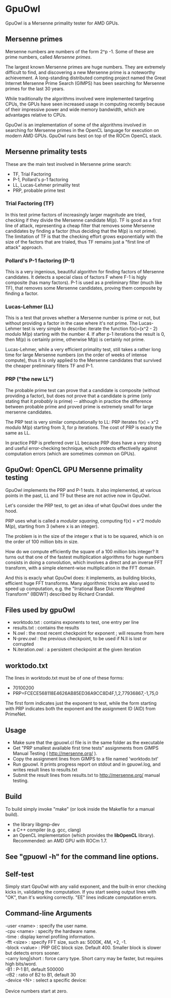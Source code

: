 # GpuOwl

GpuOwl is a Mersenne primality tester for AMD GPUs.

## Mersenne primes
Mersenne numbers are numbers of the form 2^p -1. Some of these are prime numbers, called <em>Mersenne primes</em>.

The largest known Mersenne primes are huge numbers. They are extremely difficult to find, and discovering a new Mersenne prime
is a noteworthy achievement. A long-standing distributed compting project named the Great Internet Mersenne Prime Search (GIMPS)
has been searching for Mersenne primes for the last 30 years.

While traditionally the algorithms involved were implemented targeting CPUs, the GPUs have seen increased usage in computing recently
because of their impressive power and wide memory bandwidth, which are advantages relative to CPUs.

GpuOwl is an implementation of some of the algorithms involved in searching for Mersenne primes in the OpenCL language for execution
on modern AMD GPUs. GpuOwl runs best on top of the ROCm OpenCL stack.

## Mersenne primality tests
These are the main test involved in Mersenne prime search:
* TF, Trial Factoring
* P-1, Pollard's p-1 factoring
* LL, Lucas-Lehmer primality test
* PRP, probable prime test

### Trial Factoring (TF)
In this test prime factors of increasingly larger magnitude are tried, checking if they divide the Mersenne candidate M(p).
TF is good as a first line of attack, representing a cheap filter that removes some Mersenne candidates by finding a factor (thus
deciding that the M(p) is not prime). The limitation of TF is that the checking effort grows exponentially with the size of the
factors that are trialed, thus TF remains just a "first line of attack" approach.

### Pollard's P-1 factoring (P-1)
This is a very ingenious, beautiful algorithm for finding factors of Mersenne candidates. It detects a special class of factors
F where F-1 is higly composite (has many factors). P-1 is used as a preliminary filter (much like TF), that removes some Mersenne
candidates, proving them composite by finding a factor.

### Lucas-Lehmer (LL)
This is a test that proves whether a Mersenne number is prime or not, but without providing a factor in the case where it's not prime.
The Lucas-Lehmer test is very simple to describe: iterate the function f(x)=(x^2 - 2) modulo M(p) starting with the number 4. If
after p-1 iterations the result is 0, then M(p) is certainly prime, otherwise M(p) is certainly not prime.

Lucas-Lehmer, while a very efficient primality test, still takes a rather long time for large Mersenne numbers
(on the order of weeks of intense compute), thus it is only applied to the Mersenne candidates that survived the cheaper preliminary
filters TF and P-1.

### PRP ("the new LL")
The probable prime test can prove that a candidate is composite (without providing a factor), but does not prove that a candidate
is prime (only stating that it <em>probably</em> is prime) -- although in practice the difference between probable prime and proved
prime is extremely small for large mersenne candidates.

The PRP test is very similar computationally to LL: PRP iterates f(x) = x^2 modulo M(p) starting from 3, for p iterations. The cost
of PRP is exacly the same as LL.

In practice PRP is preferred over LL because PRP does have a very strong and useful error-checking technique, which protects effectivelly against computation errors (which are sometimes common on GPUs).

## GpuOwl: OpenCL GPU Mersenne primality testing
GpuOwl implements the PRP and P-1 tests. It also implemented, at various points in the past, LL and TF but these are not active now
in GpuOwl.

Let's consider the PRP test, to get an idea of what GpuOwl does under the hood.

PRP uses what is called a <em>modular squaring</em>, computing f(x) = x^2 modulo M(p), starting from 3 (where x is an integer).

The problem is in the size of the integer x that is to be squared, which is on the order of 100 million bits in size.

How do we compute efficiently the square of a 100 million bits integer? It turns out that one of the fastest multiplication algorithms
for huge numbers consists in doing a convolution, which involves a direct and an inverse FFT transform, with a simple element-wise
multiplication in the FFT domain.

And this is exacly what GpuOwl does: it implements, as building blocks, efficient huge FFT transforms. Many algorithmic tricks
are also used to speed up computation, e.g. the "Irrational Base Discrete Weighted Transform" (IBDWT) described by Richard Crandall.



## Files used by gpuOwl
* worktodo.txt : contains exponents to test, one entry per line
* results.txt : contains the results
* N.owl : the most recent checkpoint for exponent <N>; will resume from here
* N-prev.owl : the previous checkpoint, to be used if N.ll is lost or corrupted
* N.iteration.owl : a persistent checkpoint at the given iteration

## worktodo.txt
The lines in worktodo.txt must be of one of these forms:
* 70100200
* PRP=FCECE568118E4626AB85ED36A9CC8D4F,1,2,77936867,-1,75,0

The first form indicates just the exponent to test, while the form starting with PRP indicates both the
exponent and the assignment ID (AID) from PrimeNet.

## Usage
* Make sure that the gpuowl.cl file is in the same folder as the executable
* Get "PRP smallest available first time tests" assignments from GIMPS Manual Testing ( http://mersenne.org/ ).
* Copy the assignment lines from GIMPS to a file named 'worktodo.txt'
* Run gpuowl. It prints progress report on stdout and in gpuowl.log, and writes result lines to results.txt
* Submit the result lines from results.txt to http://mersenne.org/ manual testing.

## Build
To build simply invoke "make" (or look inside the Makefile for a manual build).

* the library libgmp-dev
* a C++ compiler (e.g. gcc, clang)
* an OpenCL implementation (which provides the **libOpenCL** library). Recommended: an AMD GPU with ROCm 1.7.

## See \"gpuowl -h\" for the command line options.

## Self-test
Simply start GpuOwl with any valid exponent, and the built-in error checking kicks in, validating the computation. If you start seeing output lines with "OK", than it's working correctly. "EE" lines indicate computation errors.

## Command-line Arguments
-user \<name\>       : specify the user name.\
-cpu  \<name\>       : specify the hardware name.\
-time              : display kernel profiling information.\
-fft \<size\>        : specify FFT size, such as: 5000K, 4M, +2, -1.\
-block \<value\>     : PRP GEC block size. Default 400. Smaller block is slower but detects errors sooner.\
-carry long|short  : force carry type. Short carry may be faster, but requires high bits/word.\
-B1                : P-1 B1, default 500000\
-rB2               : ratio of B2 to B1, default 30\
-device \<N\>        : select a specific device:\
  \
Device numbers start at zero.

